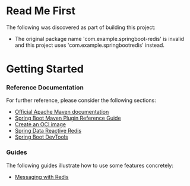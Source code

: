 # Read Me First
The following was discovered as part of building this project:

* The original package name 'com.example.springboot-redis' is invalid and this project uses 'com.example.springbootredis' instead.

# Getting Started

### Reference Documentation
For further reference, please consider the following sections:

* [Official Apache Maven documentation](https://maven.apache.org/guides/index.html)
* [Spring Boot Maven Plugin Reference Guide](https://docs.spring.io/spring-boot/docs/2.7.5/maven-plugin/reference/html/)
* [Create an OCI image](https://docs.spring.io/spring-boot/docs/2.7.5/maven-plugin/reference/html/#build-image)
* [Spring Data Reactive Redis](https://docs.spring.io/spring-boot/docs/2.7.5/reference/htmlsingle/#data.nosql.redis)
* [Spring Boot DevTools](https://docs.spring.io/spring-boot/docs/2.7.5/reference/htmlsingle/#using.devtools)

### Guides
The following guides illustrate how to use some features concretely:

* [Messaging with Redis](https://spring.io/guides/gs/messaging-redis/)

